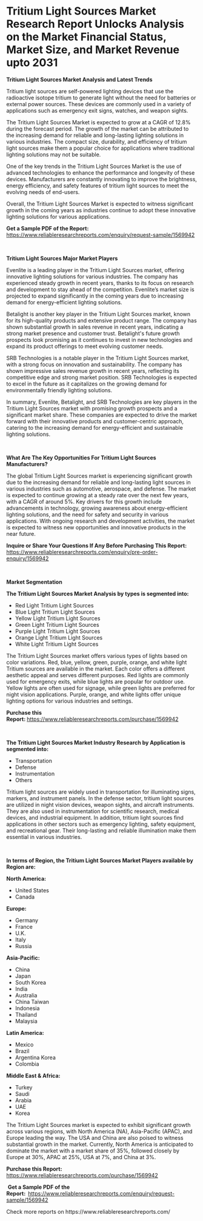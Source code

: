 <p><h1>Tritium Light Sources Market Research Report Unlocks Analysis on the Market Financial Status, Market Size, and Market Revenue upto 2031</h1></p><p><strong>Tritium Light Sources Market Analysis and Latest Trends</strong></p>
<p><p>Tritium light sources are self-powered lighting devices that use the radioactive isotope tritium to generate light without the need for batteries or external power sources. These devices are commonly used in a variety of applications such as emergency exit signs, watches, and weapon sights.</p><p>The Tritium Light Sources Market is expected to grow at a CAGR of 12.8% during the forecast period. The growth of the market can be attributed to the increasing demand for reliable and long-lasting lighting solutions in various industries. The compact size, durability, and efficiency of tritium light sources make them a popular choice for applications where traditional lighting solutions may not be suitable.</p><p>One of the key trends in the Tritium Light Sources Market is the use of advanced technologies to enhance the performance and longevity of these devices. Manufacturers are constantly innovating to improve the brightness, energy efficiency, and safety features of tritium light sources to meet the evolving needs of end-users.</p><p>Overall, the Tritium Light Sources Market is expected to witness significant growth in the coming years as industries continue to adopt these innovative lighting solutions for various applications.</p></p>
<p><strong>Get a Sample PDF of the Report:&nbsp;</strong> <a href="https://www.reliableresearchreports.com/enquiry/request-sample/1569942">https://www.reliableresearchreports.com/enquiry/request-sample/1569942</a></p>
<p>&nbsp;</p>
<p><strong>Tritium Light Sources Major Market Players</strong></p>
<p><p>Evenlite is a leading player in the Tritium Light Sources market, offering innovative lighting solutions for various industries. The company has experienced steady growth in recent years, thanks to its focus on research and development to stay ahead of the competition. Evenlite’s market size is projected to expand significantly in the coming years due to increasing demand for energy-efficient lighting solutions.</p><p>Betalight is another key player in the Tritium Light Sources market, known for its high-quality products and extensive product range. The company has shown substantial growth in sales revenue in recent years, indicating a strong market presence and customer trust. Betalight's future growth prospects look promising as it continues to invest in new technologies and expand its product offerings to meet evolving customer needs.</p><p>SRB Technologies is a notable player in the Tritium Light Sources market, with a strong focus on innovation and sustainability. The company has shown impressive sales revenue growth in recent years, reflecting its competitive edge and strong market position. SRB Technologies is expected to excel in the future as it capitalizes on the growing demand for environmentally friendly lighting solutions.</p><p>In summary, Evenlite, Betalight, and SRB Technologies are key players in the Tritium Light Sources market with promising growth prospects and a significant market share. These companies are expected to drive the market forward with their innovative products and customer-centric approach, catering to the increasing demand for energy-efficient and sustainable lighting solutions.</p></p>
<p>&nbsp;</p>
<p><strong>What Are The Key Opportunities For Tritium Light Sources Manufacturers?</strong></p>
<p><p>The global Tritium Light Sources market is experiencing significant growth due to the increasing demand for reliable and long-lasting light sources in various industries such as automotive, aerospace, and defense. The market is expected to continue growing at a steady rate over the next few years, with a CAGR of around 5%. Key drivers for this growth include advancements in technology, growing awareness about energy-efficient lighting solutions, and the need for safety and security in various applications. With ongoing research and development activities, the market is expected to witness new opportunities and innovative products in the near future.</p></p>
<p><strong>Inquire or Share Your Questions If Any Before Purchasing This Report:</strong> <a href="https://www.reliableresearchreports.com/enquiry/pre-order-enquiry/1569942">https://www.reliableresearchreports.com/enquiry/pre-order-enquiry/1569942</a></p>
<p>&nbsp;</p>
<p><strong>Market Segmentation</strong></p>
<p><strong>The Tritium Light Sources Market Analysis by types is segmented into:</strong></p>
<p><ul><li>Red Light Tritium Light Sources</li><li>Blue Light Tritium Light Sources</li><li>Yellow Light Tritium Light Sources</li><li>Green Light Tritium Light Sources</li><li>Purple Light Tritium Light Sources</li><li>Orange Light Tritium Light Sources</li><li>White Light Tritium Light Sources</li></ul></p>
<p><p>The Tritium Light Sources market offers various types of lights based on color variations. Red, blue, yellow, green, purple, orange, and white light Tritium sources are available in the market. Each color offers a different aesthetic appeal and serves different purposes. Red lights are commonly used for emergency exits, while blue lights are popular for outdoor use. Yellow lights are often used for signage, while green lights are preferred for night vision applications. Purple, orange, and white lights offer unique lighting options for various industries and settings.</p></p>
<p><strong>Purchase this Report:&nbsp;</strong><a href="https://www.reliableresearchreports.com/purchase/1569942">https://www.reliableresearchreports.com/purchase/1569942</a></p>
<p>&nbsp;</p>
<p><strong>The Tritium Light Sources Market Industry Research by Application is segmented into:</strong></p>
<p><ul><li>Transportation</li><li>Defense</li><li>Instrumentation</li><li>Others</li></ul></p>
<p><p>Tritium light sources are widely used in transportation for illuminating signs, markers, and instrument panels. In the defense sector, tritium light sources are utilized in night vision devices, weapon sights, and aircraft instruments. They are also used in instrumentation for scientific research, medical devices, and industrial equipment. In addition, tritium light sources find applications in other sectors such as emergency lighting, safety equipment, and recreational gear. Their long-lasting and reliable illumination make them essential in various industries.</p></p>
<p>&nbsp;</p>
<p><strong>In terms of Region, the Tritium Light Sources Market Players available by Region are:</strong></p>
<p>
    <p> <strong> North America: </strong>
        <ul>
            <li>United States</li>
            <li>Canada</li>
        </ul>
        </p> 
    <p> <strong> Europe: </strong>
        <ul>
            <li>Germany</li>
            <li>France</li>
            <li>U.K.</li>
            <li>Italy</li>
            <li>Russia</li>
        </ul>
        </p> 
    <p> <strong> Asia-Pacific: </strong>
        <ul>
            <li>China</li>
            <li>Japan</li>
            <li>South Korea</li>
            <li>India</li>
            <li>Australia</li>
            <li>China Taiwan</li>
            <li>Indonesia</li>
            <li>Thailand</li>
            <li>Malaysia</li>
        </ul>
        </p> 
    <p> <strong> Latin America: </strong>
        <ul>
            <li>Mexico</li>
            <li>Brazil</li>
            <li>Argentina Korea</li>
            <li>Colombia</li>
        </ul>
        </p> 
    <p> <strong> Middle East & Africa: </strong>
        <ul>
            <li>Turkey</li>
            <li>Saudi</li>
            <li>Arabia</li>
            <li>UAE</li>
            <li>Korea</li>
        </ul>
    </p>
    </p>
<p><p>The Tritium Light Sources market is expected to exhibit significant growth across various regions, with North America (NA), Asia-Pacific (APAC), and Europe leading the way. The USA and China are also poised to witness substantial growth in the market. Currently, North America is anticipated to dominate the market with a market share of 35%, followed closely by Europe at 30%, APAC at 25%, USA at 7%, and China at 3%.</p></p>
<p><strong>Purchase this Report: </strong><a href="https://www.reliableresearchreports.com/purchase/1569942">https://www.reliableresearchreports.com/purchase/1569942</a></p>
<p>&nbsp;<strong>Get a Sample PDF of the Report:&nbsp;&nbsp;</strong><a href="https://www.reliableresearchreports.com/enquiry/request-sample/1569942">https://www.reliableresearchreports.com/enquiry/request-sample/1569942</a></p>
<p><strong></strong></p>
<p>Check more reports on https://www.reliableresearchreports.com/</p>